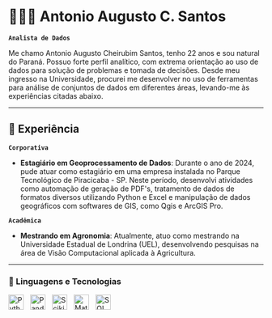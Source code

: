 # 👩🏻‍💻 Antonio Augusto C. Santos

**`Analista de Dados`**

Me chamo Antonio Augusto Cheirubim Santos, tenho 22 anos e sou natural do Paraná. Possuo forte perfil analítico, com extrema orientação ao uso de dados para solução de problemas e tomada de decisões.
Desde meu ingresso na Universidade, procurei me desenvolver no uso de ferramentas para análise de conjuntos de dados em diferentes áreas, levando-me às experiências citadas abaixo.

---

## 💼 Experiência

**`Corporativa`**

- **Estagiário em Geoprocessamento de Dados**: Durante o ano de 2024, pude atuar como estagiário em uma empresa instalada no Parque Tecnológico de Piracicaba - SP. Neste período, desenvolvi atividades
como automação de geração de PDF's, tratamento de dados de formatos diversos utilizando Python e Excel e manipulação de dados geográficos com softwares de GIS, como Qgis e ArcGIS Pro.

**`Acadêmica`**

- **Mestrando em Agronomia**: Atualmente, atuo como mestrando na Universidade Estadual de Londrina (UEL), desenvolvendo pesquisas na área de Visão Computacional aplicada à Agricultura.

---

### 🤖 Linguagens e Tecnologias

<img 
    align="left" 
    alt="Python" 
    title="Python"
    width="30px" 
    style="padding-right: 10px;" 
    src="https://cdn.jsdelivr.net/gh/devicons/devicon@latest/icons/python/python-original.svg"
/>

<img 
    align="left" 
    alt="Pandas" 
    title="Pandas"
    width="30px" 
    style="padding-right: 10px;" 
    src="https://cdn.jsdelivr.net/gh/devicons/devicon@latest/icons/pandas/pandas-original-wordmark.svg"
/>

<img 
    align="left" 
    alt="Scikit-learn" 
    title="Scikit-learn"
    width="30px" 
    style="padding-right: 10px;" 
    src="https://cdn.jsdelivr.net/gh/devicons/devicon@latest/icons/scikitlearn/scikitlearn-original.svg"
/>

<img 
    align="left" 
    alt="Matplotlib" 
    title="Matplotlib"
    width="30px" 
    style="padding-right: 10px;" 
    src="https://cdn.jsdelivr.net/gh/devicons/devicon@latest/icons/matplotlib/matplotlib-original.svg"
/>

<img 
    align="left" 
    alt="SQL" 
    title="SQL"
    width="30px" 
    style="padding-right: 10px;" 
    src="https://cdn.jsdelivr.net/gh/devicons/devicon@latest/icons/azuresqldatabase/azuresqldatabase-original.svg"
/>

<br/>
<br/>
